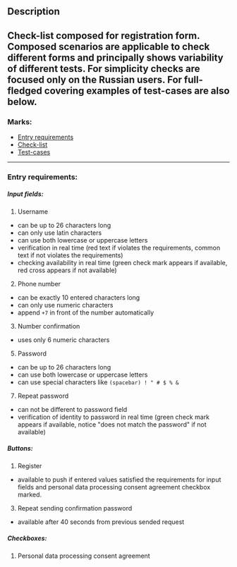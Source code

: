 ## Description 
Check-list composed for registration form. 
Composed scenarios are applicable to check different forms and principally shows variability of different tests.
For simplicity checks are focused only on the Russian users.
For full-fledged covering examples of test-cases are also below. 
---
### Marks:
- [Entry requirements](#entryrequirements)
- [Check-list](#checklist)
- [Test-cases](#testcases)

---
### Entry requirements:<a name="entryrequirements"></a>

##### Input fields:
1. Username
  - can be up to 26 characters long
  - can only use latin characters
  - can use both lowercase or uppercase letters
  - verification in real time (red text if violates the requirements, common text if not violates the requirements)
  - checking availability in real time (green check mark appears if available, red cross appears if not available)
2. Phone number
  - can be exactly 10 entered characters long
  - can only use numeric characters
  - append `+7` in front of the number automatically
3. Number confirmation
  - uses only 6 numeric characters
5. Password
  - can be up to 26 characters long
  - can use both lowercase or uppercase letters
  - can use special characters like `(spacebar) ! " # $ % &`
7. Repeat password
  - can not be different to password field
  - verification of identity to password in real time (green check mark appears if available, notice "does not match the password" if not available)

##### Buttons:
1. Register
  - available to push if entered values satisfied the requirements for input fields and personal data processing consent agreement checkbox marked.
3. Repeat sending confirmation password
  - available after 40 seconds from previous sended request

##### Checkboxes:
1. Personal data processing consent agreement

